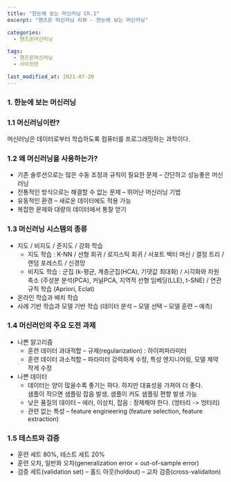 ```yaml
---
title: "한눈에 보는 머신러닝 Ch.1"
excerpt: "핸즈온 머신러닝 리뷰 - 한눈에 보는 머신러닝"

categories:
  - 핸즈온머신러닝

tags:
  - 핸즈온머신러닝
  - 사이킷런

last_modified_at: 2021-07-20
---
```



### 1. 한눈에 보는 머신러닝

### 1.1 머신러닝이란?

머신러닝은 데이터로부터 학습하도록 컴퓨터를 프로그래밍하는 과학이다.

### 1.2 왜 머신러닝을 사용하는가?

-	기존 솔루션으로는 많은 수동 조정과 규칙이 필요한 문제 – 간단하고 성능좋은 머신러닝
-	전통적인 방식으로는 해결할 수 없는 문제 – 뛰어난 머신러닝 기법
-	유동적인 환경 – 새로운 데이터에도 적용 가능
-	복잡한 문제와 대량의 데이터에서 통찰 얻기

### 1.3 머신러닝 시스템의 종류

-	지도 / 비지도 / 준지도 / 강화 학습
    - 지도 학습 : K-NN / 선형 회귀 / 로지스틱 회귀 / 서포트 벡터 머신 / 결정 트리 / 랜덤 포레스트 / 신경망
    - 비지도 학습 : 군집 (k-평균, 계층군집(HCA), 기댓값 최대화) / 시각화와 차원 축소 (주성분 분석(PCA), 커널PCA, 지역적 선형 임베딩(LLE), t-SNE) / 연관 규칙 학습 (Apriori, Eclat)
-	온라인 학습과 배치 학습
-	사례 기반 학습과 모델 기반 학습
    (데이터 분석 – 모델 선택 – 모델 훈련 – 예측)

### 1.4 머신러인의 주요 도전 과제

-	나쁜 알고리즘
    - 훈련 데이터 과대적합 – 규제(regularization) : 하이퍼파라미터
    - 훈련 데이터 과소적합 – 파라미터 강력하게 수정, 특성 엔지니어링, 모델 제약 작게 수정
-	나쁜 데이터
    - 데이터는 양이 많을수록 좋기는 하다. 하지만 대표성을 가져야 더 좋다. <br>
    샘플이 작으면 샘플링 잡음 발생, 샘플이 커도 샘플링 편향 발생 가능
    - 낮은 품질의 데이터 – 에러, 이상치, 잡음 : 정제해야 한다. (엉터리 -> 엉터리)
    - 관련 없는 특성 – feature engineering (feature selection, feature extraction)

### 1.5 테스트와 검증

-	훈련 세트 80%, 테스트 세트 20%
-	훈련 오차, 일반화 오차(generalization error = out-of-sample error)
-	검증 세트(validation set) – 홀드 아웃(holdout) – 교차 검증(cross-validaiton)


```python

```
